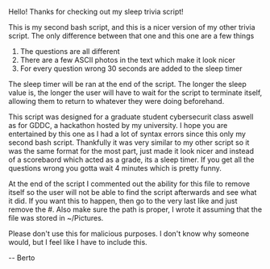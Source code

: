 Hello! Thanks for checking out my sleep trivia script!

This is my second bash script, and this is a nicer version of my other trivia script. The only difference between that one and this one are a few things
1. The questions are all different
2. There are a few ASCII photos in the text which make it look nicer
3. For every question wrong 30 seconds are added to the sleep timer

The sleep timer will be ran at the end of the script. The longer the sleep value is, the longer the user will have to wait for the script to terminate
itself, allowing them to return to whatever they were doing beforehand.

This script was designed for a graduate student cybersecurit class aswell as for GDDC, a hackathon hosted by my university. I hope you are entertained
by this one as I had a lot of syntax errors since this only my second bash script. Thankfully it was very similar to my other script so it was the same
format for the most part, just made it look nicer and instead of a scorebaord which acted as a grade, its a sleep timer. If you get all the questions wrong
you gotta wait 4 minutes which is pretty funny.

At the end of the script I commented out the ability for this file to remove itself so the user will not be able to find the script afterwards and see what
it did. If you want this to happen, then go to the very last like and just remove the #. Also make sure the path is proper, I wrote it assuming that the file
was stored in ~/Pictures.

Please don't use this for malicious purposes. I don't know why someone would, but I feel like I have to include this.

-- Berto
